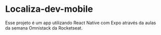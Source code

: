 # Localiza-dev-mobile

Esse projeto é um app utilizando React Native com Expo através da aulas da semana Omnistack da Rocketseat.

